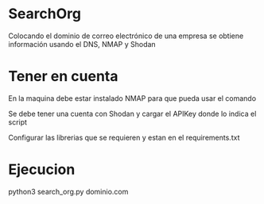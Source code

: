 # SearchOrg
Colocando el dominio de correo electrónico de una empresa se obtiene información usando el DNS, NMAP y Shodan

# Tener en cuenta

En la maquina debe estar instalado NMAP para que pueda usar el comando

Se debe tener una cuenta con Shodan y cargar el APIKey donde lo indica el script

Configurar las librerias que se requieren y estan en el requirements.txt

# Ejecucion

python3 search_org.py dominio.com

